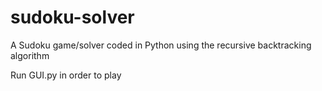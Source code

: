# sudoku-solver
 A Sudoku game/solver coded in Python using the recursive backtracking algorithm

Run GUI.py in order to play
